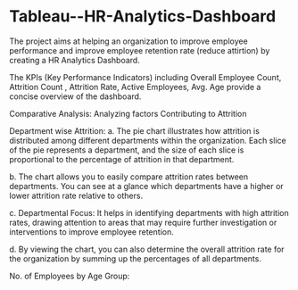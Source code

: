 # Tableau--HR-Analytics-Dashboard

The project aims at helping an organization to improve employee performance and improve employee retention rate (reduce attirtion) by creating a HR Analytics Dashboard.

The KPIs (Key Performance Indicators) including Overall Employee Count, Attrition Count , Attrition Rate, Active Employees, Avg. Age provide a concise overview of the dashboard.

Comparative Analysis: Analyzing factors Contributing to Attrition

Department wise Attrition: 
a. The pie chart illustrates how attrition is distributed among different departments within the organization. Each slice of the pie represents a department, and the size of each slice is proportional to the percentage of attrition in that department.

b. The chart allows you to easily compare attrition rates between departments. You can see at a glance which departments have a higher or lower attrition rate relative to others.

c. Departmental Focus: It helps in identifying departments with high attrition rates, drawing attention to areas that may require further investigation or interventions to improve employee retention.

d. By viewing the chart, you can also determine the overall attrition rate for the organization by summing up the percentages of all departments.

No. of Employees by Age Group:

